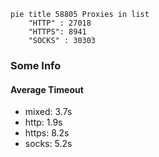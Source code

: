 
```mermaid
pie title 58805 Proxies in list
    "HTTP" : 27018
    "HTTPS": 8941
    "SOCKS" : 30303
```

### Some Info
#### Average Timeout

- mixed: 3.7s
- http: 1.9s
- https: 8.2s
- socks: 5.2s